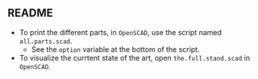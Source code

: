 ## README
- To print the different parts, in `OpenSCAD`, use the script named `all.parts.scad`.
	- See the `option` variable at the bottom of the script.
- To visualize the currtent state of the art, open `the.full.stand.scad` in `OpenSCAD`.
